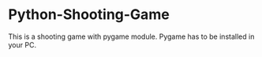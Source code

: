 # Python-Shooting-Game
This is a shooting game with pygame module. Pygame has to be installed in your PC.
